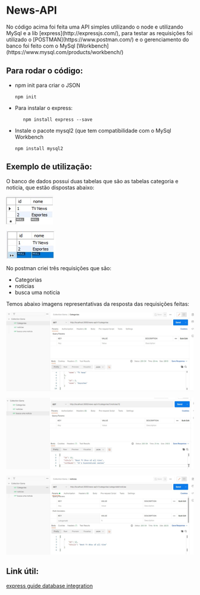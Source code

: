 <h1>News-API </h1>

<p>No código acima foi feita uma API simples utilizando o  node e utilizando MySql e a lib [express](http://expressjs.com/), para testar as requisições foi utilizado o [POSTMAN](https://www.postman.com/) e o gerenciamento do banco foi feito com o MySql [Workbench](https://www.mysql.com/products/workbench/)</p>

<h2>Para rodar o código:</h2>

<ul>

<li>npm init para criar o JSON 
 </li>

    npm init

<li>Para instalar o express: </li>

	   npm install express --save

<li>Instale o pacote mysql2 (que tem compatibilidade com o MySql Workbench</li>
			

    npm install mysql2

</ul>

<h2>Exemplo de utilização: </h2>
<p> O banco de dados possui duas tabelas que são as tabelas categoria e noticia, que estão dispostas abaixo: </p>

![enter image description here](https://github.com/ruancastro/News-API/blob/master/images/tabela_categoria.jpg)

![enter image description here](https://github.com/ruancastro/News-API/blob/master/images/tabela_noticia.jpg)

<p>No postman criei três requisições que são: <ul>
<li>Categorias</li>
<li>noticias</li>
<li>busca uma noticia</li>
</ul>
Temos abaixo imagens representativas da resposta das requisições feitas:
</p>

![enter image description here](https://github.com/ruancastro/News-API/blob/master/images/busca_categorias_bd_postman.jpg)

![enter image description here](https://github.com/ruancastro/News-API/blob/master/images/busca_umanoticia_postman.jpg)

![enter image description here](https://github.com/ruancastro/News-API/blob/master/images/busca_titulo_noticia_por_id_postman.jpg)

<h2>Link útil: </h2>

[express guide database integration](http://expressjs.com/en/guide/database-integration.html#mysql)
